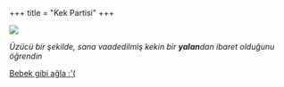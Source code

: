 +++
title = "Kek Partisi"
+++

<img class="transparent no-hover" style="width: min(calc(var(--content-width) / 3), 100%)" src="https://i1.theportalwiki.net/img/0/0a/Portal_Cake.png"/>

*Üzücü bir şekilde, sana vaadedilmiş kekin bir **yalan**dan ibaret olduğunu öğrendin*

<div class="buttons centered">
  <a class="suggested" href="../">Bebek gibi ağla :'(</a>
</div>
